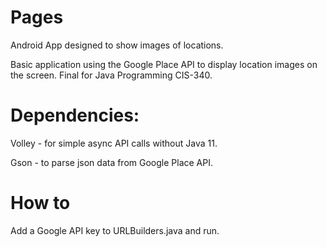 # Pages
Android App designed to show images of locations.

Basic application using the Google Place API to display location images on the screen. Final for Java Programming CIS-340.

# Dependencies:
Volley - for simple async API calls without Java 11.

Gson - to parse json data from Google Place API.

# How to
Add a Google API key to URLBuilders.java and run.
